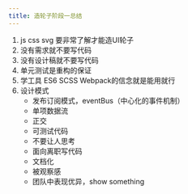 ```yaml
---
title: 造轮子阶段一总结
---
```


1. js css svg 要非常了解才能造UI轮子
2. 没有需求就不要写代码
3. 没有设计稿就不要写代码
4. 单元测试是重构的保证
5. 学工具 ES6 SCSS Webpack的信念就是能用就行
6. 设计模式
   - 发布订阅模式，eventBus（中心化的事件机制）
   - 单项数据流
   - 正交
   - 可测试代码
   - 不要让人思考
   - 面向离职写代码
    - 文档化
    - 被观察感
    - 团队中表现优异，show something
   